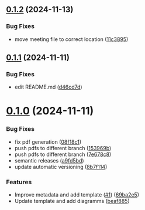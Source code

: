 ## [0.1.2](https://github.com/SoftwareEngineeringOne/wiki/compare/v0.1.1...v0.1.2) (2024-11-13)


### Bug Fixes

* move meeting file to correct location ([11c3895](https://github.com/SoftwareEngineeringOne/wiki/commit/11c3895c74b750c76b3dee4c2120568f6f7fafd1))

## [0.1.1](https://github.com/SoftwareEngineeringOne/wiki/compare/v0.1.0...v0.1.1) (2024-11-11)


### Bug Fixes

* edit README.md ([d46cd7d](https://github.com/SoftwareEngineeringOne/wiki/commit/d46cd7df7c68804dcb997c15bbf4797e9c4b8e11))

# [0.1.0](https://github.com/SoftwareEngineeringOne/wiki/compare/v0.0.0...v0.1.0) (2024-11-11)


### Bug Fixes

* fix pdf generation ([08f18c1](https://github.com/SoftwareEngineeringOne/wiki/commit/08f18c1724ffa4c72679e11e93bd14fcdc29b209))
* push pdfs to different branch ([153969b](https://github.com/SoftwareEngineeringOne/wiki/commit/153969b8d9cc90564b8372f4ecff00ec43d6ce26))
* push pdfs to different branch ([7e678c8](https://github.com/SoftwareEngineeringOne/wiki/commit/7e678c874493a0cb9438e1616cf346f71743b4b8))
* semantic releases ([a9fd5bd](https://github.com/SoftwareEngineeringOne/wiki/commit/a9fd5bd55d497dd3866b6b470102303ff3e124e7))
* update automatic versioning ([8b7f114](https://github.com/SoftwareEngineeringOne/wiki/commit/8b7f1146c8807823e743f4ddbb4b16e3f7e0a8fe))


### Features

* Improve metadata and add template ([#1](https://github.com/SoftwareEngineeringOne/wiki/issues/1)) ([69ba2e5](https://github.com/SoftwareEngineeringOne/wiki/commit/69ba2e50888abaa866535b95f05a530aa97e9660))
* Update template and add diagramms ([beaf885](https://github.com/SoftwareEngineeringOne/wiki/commit/beaf8852be9deb86c07a53c190ef3c271e52d1e0))
